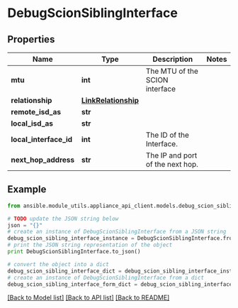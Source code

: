 # DebugScionSiblingInterface


## Properties
Name | Type | Description | Notes
------------ | ------------- | ------------- | -------------
**mtu** | **int** | The MTU of the SCION interface | 
**relationship** | [**LinkRelationship**](LinkRelationship.md) |  | 
**remote_isd_as** | **str** |  | 
**local_isd_as** | **str** |  | 
**local_interface_id** | **int** | The ID of the Interface. | 
**next_hop_address** | **str** | The IP and port of the next hop. | 

## Example

```python
from ansible.module_utils.appliance_api_client.models.debug_scion_sibling_interface import DebugScionSiblingInterface

# TODO update the JSON string below
json = "{}"
# create an instance of DebugScionSiblingInterface from a JSON string
debug_scion_sibling_interface_instance = DebugScionSiblingInterface.from_json(json)
# print the JSON string representation of the object
print DebugScionSiblingInterface.to_json()

# convert the object into a dict
debug_scion_sibling_interface_dict = debug_scion_sibling_interface_instance.to_dict()
# create an instance of DebugScionSiblingInterface from a dict
debug_scion_sibling_interface_form_dict = debug_scion_sibling_interface.from_dict(debug_scion_sibling_interface_dict)
```
[[Back to Model list]](../README.md#documentation-for-models) [[Back to API list]](../README.md#documentation-for-api-endpoints) [[Back to README]](../README.md)


